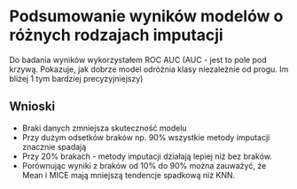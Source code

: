# Podsumowanie wyników modelów o różnych rodzajach imputacji #

Do badania wyników wykorzystałem ROC AUC
(AUC - jest to pole pod krzywą. Pokazuje, jak dobrze model odróżnia klasy niezależnie od progu. Im bliżej 1 tym bardziej precyzyjniejszy)

## Wnioski ##
- Braki danych zmniejsza skuteczność modelu
- Przy dużym odsetków braków np. 90% wszystkie metody imputacji znacznie spadają
- Przy 20% brakach - metody imputacji działają lepiej niż bez braków.
- Porównując wyniki z braków od 10% do 90% można zauważyć, że Mean i MICE mają mniejszą tendencje spadkową niż KNN.


